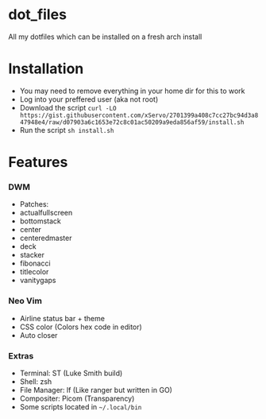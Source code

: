 # dot_files
All my dotfiles which can be installed on a fresh arch install

# Installation
+ You may need to remove everything in your home dir for this to work
+ Log into your preffered user (aka not root)
+ Download the script `curl -LO https://gist.githubusercontent.com/xServo/2701399a408c7cc27bc94d3a847948e4/raw/d07903a6c1653e72c8c01ac50209a9eda856af59/install.sh`
+ Run the script `sh install.sh`

# Features 

### DWM
+ Patches:
+ actualfullscreen
+ bottomstack
+ center
+ centeredmaster
+ deck
+ stacker
+ fibonacci
+ titlecolor
+ vanitygaps

### Neo Vim
+ Airline status bar + theme
+ CSS color (Colors hex code in editor)
+ Auto closer

### Extras
+ Terminal: ST (Luke Smith build)
+ Shell: zsh
+ File Manager: lf (Like ranger but written in GO)
+ Compositer: Picom (Transparency)
+ Some scripts located in `~/.local/bin`
